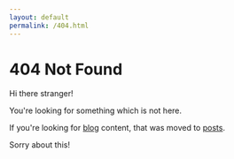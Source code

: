 ```yaml
---
layout: default
permalink: /404.html
---
```


<div class="post">
  <h1>404 Not Found</h1>
  <p>Hi there stranger!</p>
  <p>You're looking for something which is not here.</p>
  <p>If you're looking for <a href="/blog">blog</a> content, that was moved to <a href="/posts">posts</a>.</p>
  
  <p id="redirection">Sorry about this!</p>
  <script>
  if (window.location.href.indexOf("/blog/") === 6) {
    var target = document.getElementById('redirection');
    target.innerHTML = 'Redirecting...please hold on...';
    var currentHref = window.location.href;
    var newHref = currentHref.replace('/blog/', '/posts/');
    // window.location.href = newHref;
    target.innerHTML = newHref;
  }
  </script>
  
</div>
